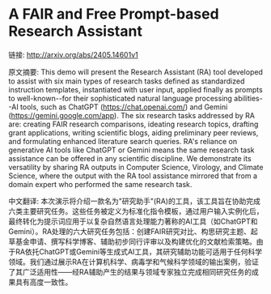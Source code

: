 # A FAIR and Free Prompt-based Research Assistant

链接: http://arxiv.org/abs/2405.14601v1

原文摘要:
This demo will present the Research Assistant (RA) tool developed to assist
with six main types of research tasks defined as standardized instruction
templates, instantiated with user input, applied finally as prompts to
well-known--for their sophisticated natural language processing abilities--AI
tools, such as ChatGPT (https://chat.openai.com/) and Gemini
(https://gemini.google.com/app). The six research tasks addressed by RA are:
creating FAIR research comparisons, ideating research topics, drafting grant
applications, writing scientific blogs, aiding preliminary peer reviews, and
formulating enhanced literature search queries. RA's reliance on generative AI
tools like ChatGPT or Gemini means the same research task assistance can be
offered in any scientific discipline. We demonstrate its versatility by sharing
RA outputs in Computer Science, Virology, and Climate Science, where the output
with the RA tool assistance mirrored that from a domain expert who performed
the same research task.

中文翻译:
本次演示将介绍一款名为"研究助手"(RA)的工具，该工具旨在协助完成六类主要研究任务。这些任务被定义为标准化指令模板，通过用户输入实例化后，最终转化为提示词应用于以复杂自然语言处理能力著称的AI工具（如ChatGPT和Gemini）。RA处理的六大研究任务包括：创建FAIR研究对比、构思研究主题、起草基金申请、撰写科学博客、辅助初步同行评审以及构建优化的文献检索策略。由于RA依托ChatGPT或Gemini等生成式AI工具，其研究辅助功能可适用于任何科学领域。我们通过展示RA在计算机科学、病毒学和气候科学领域的输出案例，验证了其广泛适用性——经RA辅助产生的结果与领域专家独立完成相同研究任务的成果具有高度一致性。
